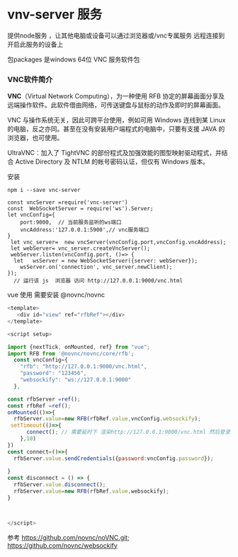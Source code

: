 # vnv-server 服务

 提供node服务 ，让其他电脑或设备可以通过浏览器或/vnc专属服务 远程连接到开启此服务的设备上

包packages 是windows 64位 VNC 服务软件包

### VNC软件简介

**VNC**（Virtual Network Computing），为一种使用 RFB 协定的屏幕画面分享及远端操作软件。此软件借由网络，可传送键盘与鼠标的动作及即时的屏幕画面。

VNC 与操作系统无关，因此可跨平台使用，例如可用 Windows 连线到某 Linux 的电脑，反之亦同。甚至在没有安装用户端程式的电脑中，只要有支援 JAVA 的浏览器，也可使用。

UltraVNC：加入了 TightVNC 的部份程式及加强效能的图型映射驱动程式，并结合 Active Directory 及 NTLM 的帐号密码认证，但仅有 Windows 版本。

 安装

```
npm i --save vnc-server

```

```
const vncServer =require('vnc-server')
const  WebSocketServer = require('ws').Server;
let vncConfig={
    port:9000,  // 当前服务监听的ws端口
    vncAddress:'127.0.0.1:5900',// vnc服务端口
}
 let vnc_server=  new vncServer(vncConfig.port,vncConfig.vncAddress);
 let webServer= vnc_server.createVncServer();
 webServer.listen(vncConfig.port, ()=> {
  let   wsServer = new WebSocketServer({server: webServer});
    wsServer.on('connection', vnc_server.newClient);
});
  // 运行该 js  浏览器 访问 http://127.0.0.1:9000/vnc.html

```



vue 使用    需要安装 @novnc/novnc  

```js
<template>
   <div id="view" ref="rfbRef"></div>
</template>

<script setup>

import {nextTick, onMounted, ref} from "vue";
import RFB from '@novnc/novnc/core/rfb';
  const vncConfig={
    "rfb": "http://127.0.0.1:9000/vnc.html",
    "password": "123456",
    "websockify": "ws://127.0.0.1:9000"
  },

const rfbServer =ref();
const rfbRef =ref();
onMounted(()=>{
  rfbServer.value=new RFB(rfbRef.value,vncConfig.websockify);
 setTimeout(()=>{
      connect(); // 需要延时下 渲染http://127.0.0.1:9000/vnc.html 然后登录处理
    },10)
})
const connect=()=>{
  rfbServer.value.sendCredentials({password:vncConfig.password});
 
}
const disconnect = () => {
  rfbServer.value.disconnect();
  rfbServer.value=new RFB(rfbRef.value,websockify);
}



</script>


```


参考 https://github.com/novnc/noVNC.git;
https://github.com/novnc/websockify

